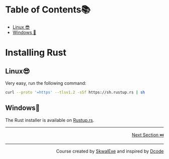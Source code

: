 # Table of Contents📚
- [Linux 😎](#linux)
- [Windows 💩](#windows)

# Installing Rust
## Linux😎
Very easy, run the following command:
```bash
curl --proto '=https' --tlsv1.2 -sSf https://sh.rustup.rs | sh
```
## Windows💩
The Rust installer is available on [Rustup.rs](https://rustup.rs/).

---

<p align="right"><a href="https://github.com/SkwalExe/learn-rust/tree/main/course/hello-world">Next Section ⏭️</a></p>

---


<p align="right">Course created by <a href="https://github.com/SkwalExe/" target="_blank">SkwalExe</a> and inspired by <a href="https://www.youtube.com/watch?v=vOMJlQ5B-M0&list=PLVvjrrRCBy2JSHf9tGxGKJ-bYAN_uDCUL" target="_blank">Dcode</a></p>